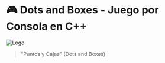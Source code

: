 # 🎮 Dots and Boxes - Juego por Consola en C++

![Logo](https://raw.githubusercontent.com/kato420/pf/img/logo.png)

> "Puntos y Cajas" (Dots and Boxes)
